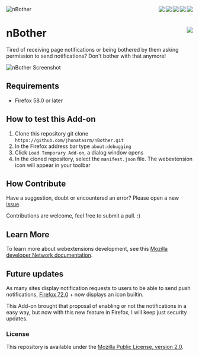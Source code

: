 [<img align="right" src="https://img.shields.io/github/issues/jhonatasrm/nBother.svg">](https://github.com/jhonatasrm/nBother/issues)
[<img align="right" src="https://img.shields.io/github/license/jhonatasrm/nBother.svg">](https://github.com/jhonatasrm/nBother/blob/master/LICENSE)
[<img align="right" src="https://img.shields.io/github/forks/jhonatasrm/nBother.svg">]()
[<img align="right" src="https://img.shields.io/github/stars/jhonatasrm/nBother.svg">]()
[<img align="right" src="https://img.shields.io/github/release/jhonatasrm/nBother.svg">](https://github.com/jhonatasrm/nBother/releases)

![nBother](src/res/icons/icon@2x.png)
# nBother [<img align="right" src="https://addons.cdn.mozilla.net/static/img/addons-buttons/AMO-button_2.png">](https://addons.mozilla.org/en-US/firefox/addon/nbother/)
Tired of receiving page notifications or being bothered by them asking permission to send notifications? Don't bother with that anymore!

![nBother Screenshot](web_push_notification.png)

## Requirements
* Firefox 58.0 or later

## How to test this Add-on

1. Clone this repository git clone ```https://github.com/jhonatasrm/nBother.git```
2. In the Firefox address bar type ```about:debugging```
3. Click ```Load Temporary Add-on```, a dialog window opens
4. In the cloned repository, select the ```manifest.json``` file. The webextension icon will appear in your toolbar

## How Contribute
Have a suggestion, doubt or encountered an error? Please open a new [issue](https://github.com/jhonatasrm/nBother/issues).

Contributions are welcome, feel free to submit a pull. :)

## Learn More
To learn more about webextensions development, see this [Mozilla developer Network documentation](https://developer.mozilla.org/en-US/Add-ons/WebExtensions).

## Future updates
As many sites display notification requests to users to be able to send push notifications, [Firefox 72.0](https://www.mozilla.org/en-US/firefox/72.0/releasenotes/) + now displays an icon builtin.

This Add-on brought that proposal of enabling or not the notifications in a easy way, but now with this new feature in Firefox, I will keep just security updates.

### License
This repository is available under the [Mozilla Public License, version 2.0](https://github.com/jhonatasrm/nBother/blob/master/LICENSE).
